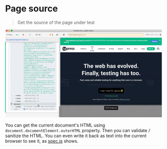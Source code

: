 # Page source
> Get the source of the page under test

![Current HTML as text](./images/html-text.gif)

You can get the current document's HTML using `document.documentElement.outerHTML` property. Then you can validate / sanitize the HTML. You can even write it back as text into the current browser to see it, as [spec.js](./cypress/e2e/spec.js) shows.
